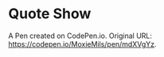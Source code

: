 # Quote Show

A Pen created on CodePen.io. Original URL: https://codepen.io/MoxieMils/pen/mdXVgYz.

